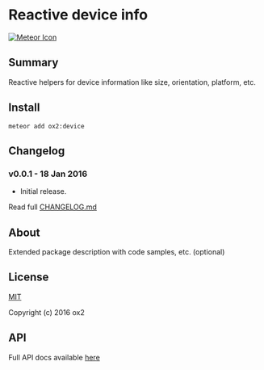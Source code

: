 # Reactive device info
[![Meteor Icon](http://icon.meteor.com/package/ox2:device)](https://atmospherejs.com/ox2/device)

## Summary
Reactive helpers for device information like size, orientation, platform, etc.

## Install
```
meteor add ox2:device
```

## Changelog
### v0.0.1 - 18 Jan 2016
* Initial release.

Read full [CHANGELOG.md](https://github.com/ox2/oo-device/tree/master/CHANGELOG.md)

## About
Extended package description with code samples, etc. (optional)

## License
[MIT](https://github.com/ox2/oo-device/tree/master/LICENSE)

Copyright (c) 2016 ox2

## API
Full API docs available [here](http://ox2.github.io/oo-device)
